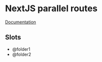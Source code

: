 # NextJS parallel routes

[Documentation](https://nextjs.org/docs/app/building-your-application/routing/parallel-routes)

## Slots 
- @folder1
- @folder2